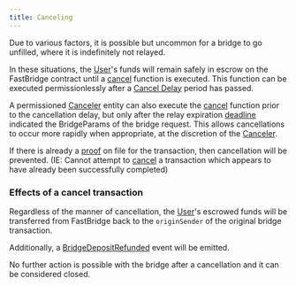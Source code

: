 ```yaml
---
title: Canceling
---
```


<!-- Reference Links -->
[relay]: https://vercel-rfq-docs.vercel.app/contracts/interfaces/IFastBridgeV2.sol/interface.IFastBridgeV2.html#relay
[prove]: https://vercel-rfq-docs.vercel.app/contracts/interfaces/IFastBridgeV2.sol/interface.IFastBridgeV2.html#prove
[dispute]: https://vercel-rfq-docs.vercel.app/contracts/interfaces/IFastBridge.sol/interface.IFastBridge.html#dispute
[claim]: https://vercel-rfq-docs.vercel.app/contracts/interfaces/IFastBridgeV2.sol/interface.IFastBridgeV2.html#claim
[cancel]: https://vercel-rfq-docs.vercel.app/contracts/interfaces/IFastBridgeV2.sol/interface.IFastBridgeV2.html#cancel
[proof]: https://vercel-rfq-docs.vercel.app/contracts/interfaces/IFastBridgeV2.sol/interface.IFastBridgeV2.html#bridgetxdetails
[BridgeRequested]: https://vercel-rfq-docs.vercel.app/contracts/interfaces/IFastBridge.sol/interface.IFastBridge.html#bridgerequested
[BridgeTransactionV2]: https://vercel-rfq-docs.vercel.app/contracts/interfaces/IFastBridgeV2.sol/interface.IFastBridgeV2.html#bridgetransactionv2
[BridgeRelayed]: https://vercel-rfq-docs.vercel.app/contracts/interfaces/IFastBridge.sol/interface.IFastBridge.html#bridgerelayed
[BridgeProofProvided]: https://vercel-rfq-docs.vercel.app/contracts/interfaces/IFastBridge.sol/interface.IFastBridge.html#bridgeproofprovided
[Cancel Delay]: https://vercel-rfq-docs.vercel.app/contracts/FastBridge.sol/contract.FastBridge.html#refund_delay
[Multicall]: https://vercel-rfq-docs.vercel.app/contracts/interfaces/IMulticallTarget.sol/interface.IMulticallTarget.html

[Quoter API]: /docs/RFQ/Quoting/Quoter%20API/
[Dispute Period]: /docs/RFQ/Security/#dispute-period
[Quoting]: /docs/RFQ/Quoting
[Bridging]: /docs/RFQ/Bridging
[Relaying]: /docs/RFQ/Relaying
[Proving]: /docs/RFQ/Proving
[Claiming]: /docs/RFQ/Claiming
[Canceling]: /docs/RFQ/Canceling
[Security]: /docs/RFQ/Security

[User]: /docs/RFQ/#entities
[Quoter]: /docs/RFQ/#entities
[Prover]: /docs/RFQ/#entities
[Relayer]: /docs/RFQ/#entities
[Guard]: /docs/RFQ/#entities
[Canceler]: /docs/RFQ/#entities

Due to various factors, it is possible but uncommon for a bridge to go unfilled, where it is indefinitely not relayed.

In these situations, the [User]'s funds will remain safely in escrow on the FastBridge contract until a [cancel] function is executed. This function can be executed permissionlessly after a [Cancel Delay] period has passed.

A permissioned [Canceler] entity can also execute the [cancel] function prior to the cancellation delay, but only after the relay expiration [deadline](https://vercel-rfq-docs.vercel.app/contracts/interfaces/IFastBridge.sol/interface.IFastBridge.html#bridgeparams) indicated the BridgeParams of the bridge request. This allows cancellations to occur more rapidly when appropriate, at the discretion of the [Canceler].

If there is already a [proof] on file for the transaction, then cancellation will be prevented. (IE: Cannot attempt to [cancel] a transaction which appears to have already been successfully completed)

### Effects of a cancel transaction

Regardless of the manner of cancellation, the [User]'s escrowed funds will be transferred from FastBridge back to the `originSender` of the original bridge transaction.

Additionally, a [BridgeDepositRefunded](https://vercel-rfq-docs.vercel.app/contracts/interfaces/IFastBridge.sol/interface.IFastBridge.html#bridgedepositrefunded) event will be emitted.

No further action is possible with the bridge after a cancellation and it can be considered closed.
